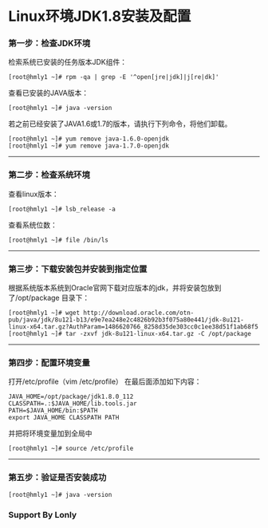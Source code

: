 # Linux环境JDK1.8安装及配置

### 第一步：检查JDK环境
检索系统已安装的任务版本JDK组件：
```
[root@hmly1 ~]# rpm -qa | grep -E '^open[jre|jdk]|j[re|dk]'
```
查看已安装的JAVA版本：
```
[root@hmly1 ~]# java -version
```
若之前已经安装了JAVA1.6或1.7的版本，请执行下列命令，将他们卸载。
```
[root@hmly1 ~]# yum remove java-1.6.0-openjdk
[root@hmly1 ~]# yum remove java-1.7.0-openjdk
```
-------------
### 第二步：检查系统环境
查看linux版本：
```
[root@hmly1 ~]# lsb_release -a
```
查看系统位数：
```
[root@hmly1 ~]# file /bin/ls
```
-------------
### 第三步：下载安装包并安装到指定位置
根据系统版本系统到Oracle官网下载对应版本的jdk，并将安装包放到了/opt/package 目录下：
```
[root@hmly1 ~]# wget http://download.oracle.com/otn-pub/java/jdk/8u121-b13/e9e7ea248e2c4826b92b3f075a80e441/jdk-8u121-linux-x64.tar.gz?AuthParam=1486620766_8258d35de303cc0c1ee38d51f1ab68f5
[root@hmly1 ~]# tar -zxvf jdk-8u121-linux-x64.tar.gz -C /opt/package
```
-------------
### 第四步：配置环境变量
打开/etc/profile（vim /etc/profile）
在最后面添加如下内容：
```
JAVA_HOME=/opt/package/jdk1.8.0_112
CLASSPATH=.:$JAVA_HOME/lib.tools.jar
PATH=$JAVA_HOME/bin:$PATH
export JAVA_HOME CLASSPATH PATH
```
并把将环境变量加到全局中
```
[root@hmly1 ~]# source /etc/profile
```
-------------
### 第五步：验证是否安装成功
```
[root@hmly1 ~]# java -version
```

### Support By Lonly